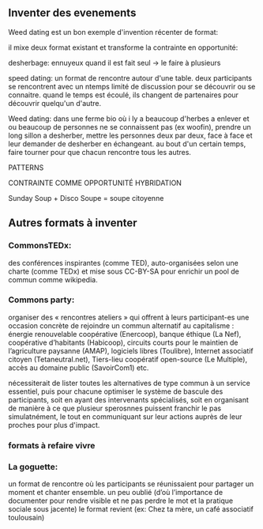 ## Inventer des evenements

Weed dating est un bon exemple d'invention récenter de format:

il mixe deux format existant et transforme la contrainte en opportunité:

desherbage: ennuyeux quand il est fait seul -> le faire à plusieurs

speed dating: un format de rencontre autour d'une table. deux participants se rencontrent avec un ntemps limité de discussion pour se découvrir ou se connaitre. quand le temps est écoulé, ils changent de partenaires pour découvrir quelqu'un d'autre.

Weed dating: dans une ferme bio où i ly a beaucoup d'herbes a enlever et ou beaucoup de personnes ne se connaissent pas (ex woofin), prendre un long sillon a desherber, mettre les personnes deux par deux, face à face et leur demander de desherber en échangeant. au bout d'un certain temps, faire tourner pour que chacun rencontre tous les autres.

PATTERNS

CONTRAINTE COMME OPPORTUNITÉ
HYBRIDATION


Sunday Soup + Disco Soupe = soupe citoyenne

## Autres formats à inventer 

### CommonsTEDx:
 des conférences inspirantes (comme TED), auto-organisées selon une charte (comme TEDx) et mise sous CC-BY-SA pour enrichir un pool de commun comme wikipedia.

### Commons party: 

organiser des « rencontres ateliers » qui offrent à leurs participant-es une occasion concrète de rejoindre un commun alternatif au capitalisme : énergie renouvelable coopérative (Enercoop), banque éthique (La Nef), coopérative d’habitants (Habicoop), circuits courts pour le maintien de l’agriculture paysanne (AMAP), logiciels libres (Toulibre), Internet associatif citoyen (Tetaneutral.net), Tiers-lieu coopératif open-source (Le Multiple), accès au domaine public (SavoirCom1) etc.

nécessiterait de lister toutes les alternatives de type commun à un service essentiel, puis pour chacune optimiser le système de bascule des participants, soit en ayant des intervenants spécialisés, soit en organisant de manière à ce que plusieur sperosnnes puissent franchir le pas simulatnément, le tout en communiquant sur leur actions auprès de leur proches pour plus d'impact.

### formats à refaire vivre

### La goguette: 

un format de rencontre où les participants se réunissaient pour partager un moment et chanter ensemble. un peu oublié (d’où l’importance de documenter pour rendre visible et ne pas perdre le mot et la pratique sociale sous jacente) le format revient (ex: Chez ta mère, un café associatif toulousain)
